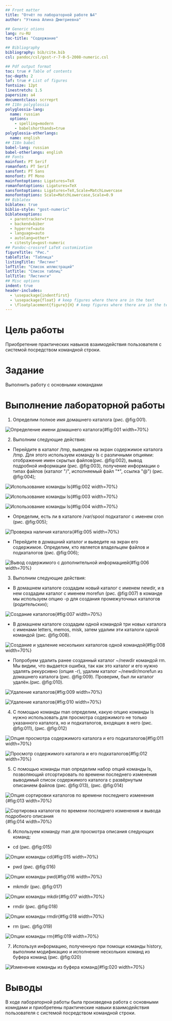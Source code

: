 ```yaml
---
## Front matter
title: "Отчёт по лабораторной работе №4"
author: "Уткина Алина Дмитриевна"

## Generic otions
lang: ru-RU
toc-title: "Содержание"

## Bibliography
bibliography: bib/cite.bib
csl: pandoc/csl/gost-r-7-0-5-2008-numeric.csl

## Pdf output format
toc: true # Table of contents
toc-depth: 2
lof: true # List of figures
fontsize: 12pt
linestretch: 1.5
papersize: a4
documentclass: scrreprt
## I18n polyglossia
polyglossia-lang:
  name: russian
  options:
	- spelling=modern
	- babelshorthands=true
polyglossia-otherlangs:
  name: english
## I18n babel
babel-lang: russian
babel-otherlangs: english
## Fonts
mainfont: PT Serif
romanfont: PT Serif
sansfont: PT Sans
monofont: PT Mono
mainfontoptions: Ligatures=TeX
romanfontoptions: Ligatures=TeX
sansfontoptions: Ligatures=TeX,Scale=MatchLowercase
monofontoptions: Scale=MatchLowercase,Scale=0.9
## Biblatex
biblatex: true
biblio-style: "gost-numeric"
biblatexoptions:
  - parentracker=true
  - backend=biber
  - hyperref=auto
  - language=auto
  - autolang=other*
  - citestyle=gost-numeric
## Pandoc-crossref LaTeX customization
figureTitle: "Рис."
tableTitle: "Таблица"
listingTitle: "Листинг"
lofTitle: "Список иллюстраций"
lotTitle: "Список таблиц"
lolTitle: "Листинги"
## Misc options
indent: true
header-includes:
  - \usepackage{indentfirst}
  - \usepackage{float} # keep figures where there are in the text
  - \floatplacement{figure}{H} # keep figures where there are in the text
---
```


# Цель работы

Приобретение практических навыков взаимодействия пользователя с системой посредством командной строки.

# Задание

Выполнить работу с основными командами

# Выполнение лабораторной работы

1. Определим полное имя домашнего каталога (рис. @fig:001).

![Определение имени домашнего каталога](image/1.jpg){#fig:001 width=70%}

2. Выполним следующие действия:

- Перейдите в каталог /tmp, выведем на экран содержимое каталога /tmp. Для этого используем команду ls с различными опциями: отображение имен скрытых файлов(рис. @fig:002), вывод подробной информации (рис. @fig:003), получение информации о типах файлов (каталог "/", исполняемый файл "*", ссылка "@") (рис. @fig:004);

![Использование команды ls](image/2.jpg){#fig:002 width=70%}

![Использование команды ls](image/3.jpg){#fig:003 width=70%}

![Использование команды ls](image/4.jpg){#fig:004 width=70%}

- Определим, есть ли в каталоге /var/spool подкаталог с именем cron (рис. @fig:005);

![Проверка наличия каталога](image/5.jpg){#fig:005 width=70%}

- Перейдите в домашний каталог и выведите на экран его содержимое. Определим, кто является владельцем файлов и подкаталогов (рис. @fig:006);

![Вывод содержимого с дополнительной информацией](image/6.jpg){#fig:006 width=70%}

3. Выполним следующие действия:

- В домашнем каталоге создадим новый каталог с именем newdir, и в нем создадим каталог с именем morefun (рис. @fig:007) в команде мы используем опцию -p для создания промежуточных каталогов (родительских);

![Создание каталогов](image/7.jpg){#fig:007 width=70%}

- В домашнем каталоге создадим одной командой три новых каталога с именами letters, memos, misk, затем удалим эти каталоги одной командой (рис. @fig:008).

![Создание и удаление нескольких каталогов одной командой](image/8.jpg){#fig:008 width=70%}

- Попробуем удалить ранее созданный каталог ~/newdir командой rm. Мы видим, что выдается ошибка, так как это каталог и его нужно удалять рекурсивно (опция -r), удалим каталог ~/newdir/morefun из домашнего каталога (рис. @fig:009). Проверим, был ли каталог удалён.(рис. @fig:010).

![Удаление каталогов](image/9.jpg){#fig:009 width=70%}

![Удаление каталогов](image/9-2.jpg){#fig:010 width=70%}

4. С помощью команды man определим, какую опцию команды ls нужно использовать для просмотра содержимого не только указанного каталога, но и подкаталогов, входящих в него (рис. @fig:011), (рис. @fig:012)

![Опция просмотра содержимого каталога и его подкаталогов](image/10.jpg){#fig:011 width=70%}

![Просмотр содержимого каталога и его подкаталогов](image/11.jpg){#fig:012 width=70%}

5. С помощью команды man определим набор опций команды ls, позволяющий отсортировать по времени последнего изменения выводимый список содержимого каталога с развёрнутым описанием файлов (рис. @fig:013), (рис. @fig:014)

![Опция сортировки каталогов по времени последнего изменения](image/12.jpg){#fig:013 width=70%}

![Сортировка каталогов по времени последнего изменения и вывода подробного описания](image/13.jpg){#fig:014 width=70%}

6. Используем команду man для просмотра описания следующих команд:
- cd (рис. @fig:015) 

![Опции команды cd](image/14.jpg){#fig:015 width=70%}

- pwd (рис. @fig:016)

![Опции команды pwd](image/15.jpg){#fig:016 width=70%}

- mkmdir (рис. @fig:017)

![Опции команды mkdir](image/16.jpg){#fig:017 width=70%}

- rmdir (рис. @fig:018)

![Опции команды rmdir](image/17.jpg){#fig:018 width=70%}

- rm (рис. @fig:019)

![Опции команды rm](image/18.jpg){#fig:019 width=70%}

7. Используя информацию, полученную при помощи команды history, выполним модификацию и исполнение нескольких команд из буфера команд (рис. @fig:020)

![Изменение команды из буфера команд](image/19.jpg){#fig:020 width=70%}

# Выводы

В ходе лабораторной работы была произведена работа с основными комндами и приобретены практические навыки взаимодействия пользователя с системой посредством командной строки.

